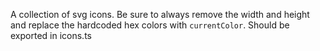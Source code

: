 A collection of svg icons. Be sure to always remove the width and height and replace the hardcoded hex colors with `currentColor`. Should be exported in icons.ts